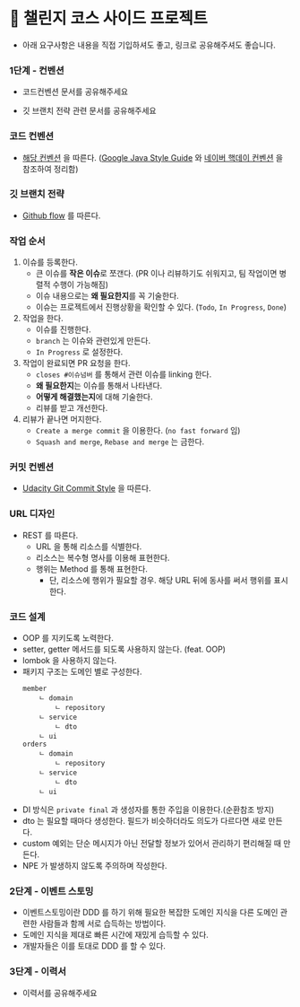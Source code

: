 # 🎯 챌린지 코스 사이드 프로젝트

* 아래 요구사항은 내용을 직접 기입하셔도 좋고, 링크로 공유해주셔도 좋습니다.

### 1단계 - 컨벤션

- 코드컨벤션 문서를 공유해주세요

- 깃 브랜치 전략 관련 문서를 공유해주세요

### 코드 컨벤션
- [해당 컨벤션](https://phantom-quasar-da4.notion.site/d9320b5fc7754dce9aeb48f5f8b8d201) 을 따른다. ([Google Java Style Guide](https://google.github.io/styleguide/javaguide.html) 와 [네이버 핵데이 컨벤션](https://naver.github.io/hackday-conventions-java) 을 참조하여 정리함)

### 깃 브랜치 전략
- [Github flow](https://docs.github.com/en/get-started/quickstart/github-flow) 를 따른다.

### 작업 순서

1. 이슈를 등록한다.
    - 큰 이슈를 **작은 이슈**로 쪼갠다. (PR 이나 리뷰하기도 쉬워지고, 팀 작업이면 병렬적 수행이 가능해짐)
    - 이슈 내용으로는 **왜 필요한지**를 꼭 기술한다.
    - 이슈는 프로젝트에서 진행상황을 확인할 수 있다. (`Todo`, `In Progress`, `Done`)
2. 작업을 한다.
    - 이슈를 진행한다.
    - `branch` 는 이슈와 관련있게 만든다.
    - `In Progress` 로 설정한다.
3. 작업이 완료되면 PR 요청을 한다.
    - `closes #이슈넘버` 를 통해서 관련 이슈를 linking 한다.
    - **왜 필요한지**는 이슈를 통해서 나타낸다.
    - **어떻게 해결했는지**에 대해 기술한다.
    - 리뷰를 받고 개선한다.
4. 리뷰가 끝나면 머지한다.
    - `Create a merge commit` 을 이용한다. (`no fast forward` 임)
    - `Squash and merge`, `Rebase and merge` 는 금한다.

### 커밋 컨벤션
- [Udacity Git Commit Style](https://udacity.github.io/git-styleguide) 을 따른다.

### URL 디자인
- REST 를 따른다.
    - URL 을 통해 리소스를 식별한다.
    - 리소스는 복수형 명사를 이용해 표현한다.
    - 행위는 Method 를 통해 표현한다.
        - 단, 리소스에 행위가 필요할 경우. 해당 URL 뒤에 동사를 써서 행위를 표시한다.

### 코드 설계
- OOP 를 지키도록 노력한다.
- setter, getter 메서드를 되도록 사용하지 않는다. (feat. OOP)
- lombok 을 사용하지 않는다.
- 패키지 구조는 도메인 별로 구성한다.
   ```
   member
       ㄴ domain
           ㄴ repository
       ㄴ service
           ㄴ dto
       ㄴ ui
   orders
       ㄴ domain
           ㄴ repository
       ㄴ service
           ㄴ dto
       ㄴ ui
  ```
- DI 방식은 `private final` 과 생성자를 통한 주입을 이용한다.(순환참조 방지)
- dto 는 필요할 때마다 생성한다. 필드가 비슷하더라도 의도가 다르다면 새로 만든다.
- custom 예외는 단순 메시지가 아닌 전달할 정보가 있어서 관리하기 편리해질 때 만든다.
- NPE 가 발생하지 않도록 주의하며 작성한다.

### 2단계 - 이벤트 스토밍

- 이벤트스토밍이란 DDD 를 하기 위해 필요한 복잡한 도메인 지식을 다른 도메인 관련한 사람들과 함께 서로 습득하는 방법이다.
- 도메인 지식을 제대로 빠른 시간에 재밌게 습득할 수 있다.
- 개발자들은 이를 토대로 DDD 를 할 수 있다.


### 3단계 - 이력서

- 이력서를 공유해주세요 
